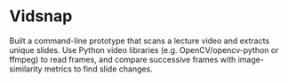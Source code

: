 # Vidsnap
Built a command-line prototype that scans a lecture video and extracts unique slides. Use Python video libraries (e.g. OpenCV/opencv-python or ffmpeg) to read frames, and compare successive frames with image-similarity metrics to find slide changes.
